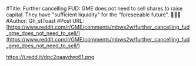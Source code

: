 #Title: Further cancelling FUD: GME does not need to sell shares to raise capital. They have "sufficient liquidity" for the "foreseeable future". 🚀🚀🚀
#Author: Gh_stToast
#Post URL: [https://www.reddit.com/r/GME/comments/mbws2w/further_cancelling_fud_gme_does_not_need_to_sell/](https://www.reddit.com/r/GME/comments/mbws2w/further_cancelling_fud_gme_does_not_need_to_sell/)


https://i.redd.it/dpc2oaaydwo61.png